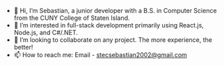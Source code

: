 - 👋 Hi, I’m Sebastian, a junior developer with a B.S. in Computer Science from the CUNY College of Staten Island.
- 👀 I’m interested in full-stack development primarily using React.js, Node.js, and C#/.NET.
- 💞️ I’m looking to collaborate on any project. The more experience, the better!
- 📫 How to reach me: Email - stecsebastian2002@gmail.com

<!---
SebastianS02/SebastianS02 is a ✨ special ✨ repository because its `README.md` (this file) appears on your GitHub profile.
You can click the Preview link to take a look at your changes.
--->
